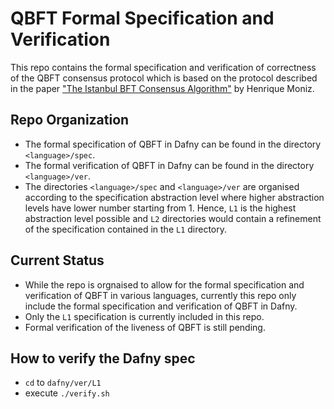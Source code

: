 # QBFT Formal Specification and Verification

This repo contains the formal specification and verification of correctness of the QBFT consensus protocol which is based on the protocol described in the paper ["The Istanbul BFT Consensus Algorithm"](https://arxiv.org/abs/2002.03613) by Henrique Moniz.

## Repo Organization
- The formal specification of QBFT in Dafny can be found in the directory `<language>/spec`.
- The formal verification of QBFT in Dafny can be found in the directory `<language>/ver`.
- The directories `<language>/spec` and `<language>/ver` are organised according to the specification abstraction level where higher abstraction levels have lower number starting from 1. Hence, `L1` is the highest abstraction level possible and `L2` directories would contain a refinement of the specification contained in the `L1` directory.

## Current Status
- While the repo is orgnaised to allow for the formal specification and verification of QBFT in various languages, currently this repo only include the formal specification and verification of QBFT in Dafny.
- Only the `L1` specification is currently included in this repo.
- Formal verification of the liveness of QBFT is still pending.

## How to verify the Dafny spec
- `cd` to `dafny/ver/L1`
- execute `./verify.sh`
